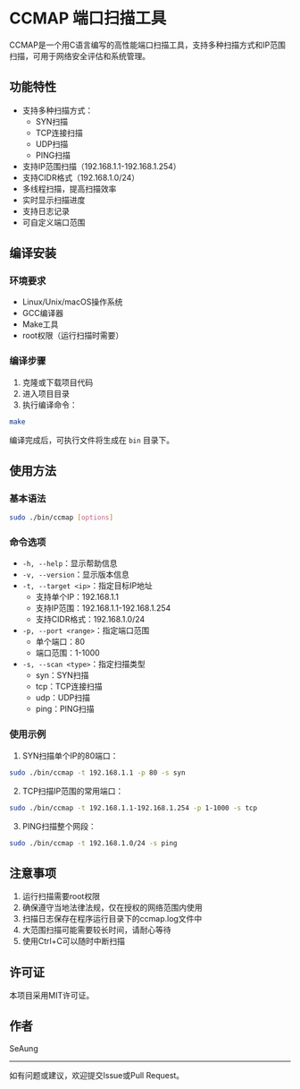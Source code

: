 # CCMAP 端口扫描工具

CCMAP是一个用C语言编写的高性能端口扫描工具，支持多种扫描方式和IP范围扫描，可用于网络安全评估和系统管理。

## 功能特性

- 支持多种扫描方式：
  - SYN扫描
  - TCP连接扫描
  - UDP扫描
  - PING扫描
- 支持IP范围扫描（192.168.1.1-192.168.1.254）
- 支持CIDR格式（192.168.1.0/24）
- 多线程扫描，提高扫描效率
- 实时显示扫描进度
- 支持日志记录
- 可自定义端口范围

## 编译安装

### 环境要求

- Linux/Unix/macOS操作系统
- GCC编译器
- Make工具
- root权限（运行扫描时需要）

### 编译步骤

1. 克隆或下载项目代码
2. 进入项目目录
3. 执行编译命令：

```bash
make
```

编译完成后，可执行文件将生成在 `bin` 目录下。

## 使用方法

### 基本语法

```bash
sudo ./bin/ccmap [options]
```

### 命令选项

- `-h, --help`：显示帮助信息
- `-v, --version`：显示版本信息
- `-t, --target <ip>`：指定目标IP地址
  - 支持单个IP：192.168.1.1
  - 支持IP范围：192.168.1.1-192.168.1.254
  - 支持CIDR格式：192.168.1.0/24
- `-p, --port <range>`：指定端口范围
  - 单个端口：80
  - 端口范围：1-1000
- `-s, --scan <type>`：指定扫描类型
  - syn：SYN扫描
  - tcp：TCP连接扫描
  - udp：UDP扫描
  - ping：PING扫描

### 使用示例

1. SYN扫描单个IP的80端口：
```bash
sudo ./bin/ccmap -t 192.168.1.1 -p 80 -s syn
```

2. TCP扫描IP范围的常用端口：
```bash
sudo ./bin/ccmap -t 192.168.1.1-192.168.1.254 -p 1-1000 -s tcp
```

3. PING扫描整个网段：
```bash
sudo ./bin/ccmap -t 192.168.1.0/24 -s ping
```

## 注意事项

1. 运行扫描需要root权限
2. 确保遵守当地法律法规，仅在授权的网络范围内使用
3. 扫描日志保存在程序运行目录下的ccmap.log文件中
4. 大范围扫描可能需要较长时间，请耐心等待
5. 使用Ctrl+C可以随时中断扫描

## 许可证

本项目采用MIT许可证。

## 作者

SeAung

---

如有问题或建议，欢迎提交Issue或Pull Request。
